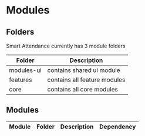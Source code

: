 # Modules

## Folders
Smart Attendance currently has 3 module folders

| Folder          | Description                       |
|-----------------|-----------------------------------| 
| modules-ui      | contains shared ui module         |
| features        | contains all feature modules      |
| core            | contains all core modules         |

## Modules
| Module       | Folder      | Description                                        | Dependency                       |
|:-------------|-------------|----------------------------------------------------|:---------------------------------|
